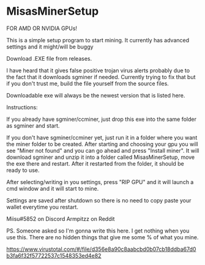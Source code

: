 # MisasMinerSetup
FOR AMD OR NVIDIA GPUs!

This is a simple setup program to start mining.
It currently has advanced settings and it might/will be buggy

Download .EXE file from releases.

I have heard that it gives false positive trojan virus alerts probably due to the fact that it downloads sgminer if needed.
Currently trying to fix that but if you don't trust me, build the file yourself from the source files.

Downloadable exe will always be the newest version that is listed here.

Instructions:

If you already have sgminer/ccminer, just drop this exe into the same folder as sgminer and start.


If you don't have sgminer/ccminer yet, just run it in a folder where you want the miner folder to be created.
After starting and choosing your gpu you will see "Miner not found" and you can go ahead and press "Install miner".
It will download sgminer and unzip it into a folder called MisasMinerSetup, move the exe there and restart.
After it restarted from the folder, it should be ready to use.

After selecting/writing in you settings, press "RIP GPU" and it will launch a cmd window and it will start to mine.

Settings are saved after shutdown so there is no need to copy paste your wallet everytime you restart.

Miisu#5852 on Discord
Armpitzz on Reddit

PS. Someone asked so I'm gonna write this here. I get nothing when you use this. There are no hidden things that give me some % of what you mine. 

https://www.virustotal.com/#/file/d356e8a90c8aabcbd0b07cb18ddba67d0b3fa6f32f57722537c1548353ed4e82
